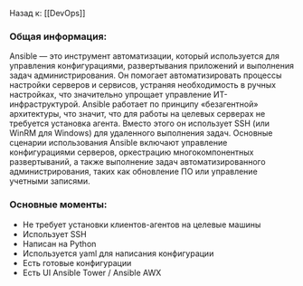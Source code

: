Назад к: [[DevOps]]

### Общая информация:
Ansible — это инструмент автоматизации, который используется для управления конфигурациями, развертывания приложений и выполнения задач администрирования. Он помогает автоматизировать процессы настройки серверов и сервисов, устраняя необходимость в ручных настройках, что значительно упрощает управление ИТ-инфраструктурой. Ansible работает по принципу «безагентной» архитектуры, что значит, что для работы на целевых серверах не требуется установка агента. Вместо этого он использует SSH (или WinRM для Windows) для удаленного выполнения задач. Основные сценарии использования Ansible включают управление конфигурациями серверов, оркестрацию многокомпонентных развертываний, а также выполнение задач автоматизированного администрирования, таких как обновление ПО или управление учетными записями.

### Основные моменты:
- Не требует установки клиентов-агентов на целевые машины
- Использует SSH
- Написан на Python
- Используется yaml для написания конфигурации
- Есть готовые конфигурации
- Есть UI Ansible Tower / Ansible AWX